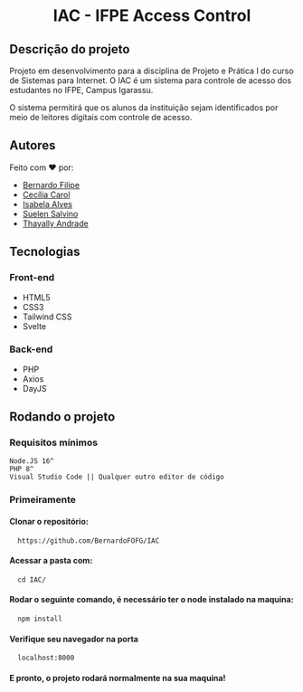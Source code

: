 <h1 align="center">IAC - IFPE Access Control</h1>

## Descrição do projeto
Projeto em desenvolvimento para a disciplina de Projeto e Prática I do curso de Sistemas para Internet. O IAC é um sistema para controle de acesso dos estudantes no IFPE, Campus Igarassu.

O sistema permitirá que os alunos da instituição sejam identificados por meio de leitores digitais com controle de acesso.

## Autores
Feito com :heart: por:

* [Bernardo Filipe](https://github.com/BernardoFOFG)
* [Cecília Carol](https://github.com/CeciliaCarol)
* [Isabela Alves](https://github.com/Isabela-Alves)
* [Suelen Salvino](https://github.com/suelensalvino)
* [Thayally Andrade](https://github.com/ThayallyAn)

## Tecnologias
### Front-end
  * HTML5
  * CSS3
  * Tailwind CSS
  * Svelte
### Back-end
  *  PHP
  *  Axios
  *  DayJS

## Rodando o projeto
  ### Requisitos mínimos
    Node.JS 16^
    PHP 8^
    Visual Studio Code || Qualquer outro editor de código
  ### Primeiramente
#### Clonar o repositório:
      https://github.com/BernardoFOFG/IAC
#### Acessar a pasta com:
      cd IAC/
#### Rodar o seguinte comando, é necessário ter o node instalado na maquina:
      npm install
#### Verifique seu navegador na porta
      localhost:8000
#### E pronto, o projeto rodará normalmente na sua maquina!
    


